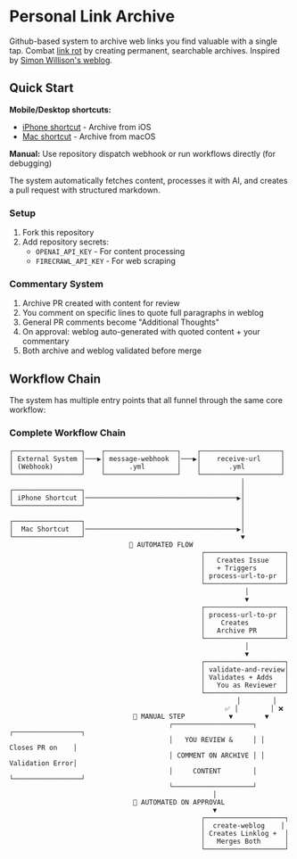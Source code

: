# Personal Link Archive

Github-based system to archive web links you find valuable with a single tap.
Combat [link rot](https://en.wikipedia.org/wiki/Link_rot) by creating permanent, searchable archives.
Inspired by [Simon Willison's weblog](https://simonwillison.net/2024/Dec/22/link-blog/).

## Quick Start

**Mobile/Desktop shortcuts:**
- [iPhone shortcut](triggers/iphone/) - Archive from iOS
- [Mac shortcut](triggers/mac/) - Archive from macOS

**Manual:** Use repository dispatch webhook or run workflows directly (for debugging)

The system automatically fetches content, processes it with AI, and creates a pull request with structured markdown.

### Setup

1. Fork this repository
2. Add repository secrets:
   - `OPENAI_API_KEY` - For content processing
   - `FIRECRAWL_API_KEY` - For web scraping

### Commentary System

1. Archive PR created with content for review
2. You comment on specific lines to quote full paragraphs in weblog
3. General PR comments become "Additional Thoughts" 
4. On approval: weblog auto-generated with quoted content + your commentary
5. Both archive and weblog validated before merge

## Workflow Chain

The system has multiple entry points that all funnel through the same core workflow:

### Complete Workflow Chain

```
┌─────────────────┐    ┌──────────────────┐    ┌────────────────────┐
│ External System │───▶│ message-webhook  │───▶│    receive-url     │
│ (Webhook)       │    │      .yml        │    │       .yml         │
└─────────────────┘    └──────────────────┘    └────────────────────┘
                                                          │
┌─────────────────┐                                       │
│ iPhone Shortcut │──────────────────────────────────────▶│
└─────────────────┘                                       │
                                                          │
┌─────────────────┐                                       │
│  Mac Shortcut   │──────────────────────────────────────▶│
└─────────────────┘                                       ▼
                              🤖 AUTOMATED FLOW           
                                                ┌────────────────────┐
                                                │   Creates Issue    │
                                                │   + Triggers       │
                                                │ process-url-to-pr  │
                                                └────────────────────┘
                                                           │
                                                           ▼
                                                ┌────────────────────┐
                                                │ process-url-to-pr  │
                                                │    Creates         │
                                                │   Archive PR       │
                                                └────────────────────┘
                                                           │
                                                           ▼
                                                ┌────────────────────┐
                                                │ validate-and-review│
                                                │ Validates + Adds   │
                                                │   You as Reviewer  │
                                                └────────────────────┘
                                                         │        │
                                                      ✅ │        │ ❌
                               👤 MANUAL STEP           ▼        ▼
                                        ┌────────────────────┐ ┌─────────────────┐
                                        │   YOU REVIEW &     │ │ Closes PR on    │
                                        │ COMMENT ON ARCHIVE │ │ Validation Error│
                                        │     CONTENT        │ └─────────────────┘
                                        └────────────────────┘
                                                   │
                               🤖 AUTOMATED ON APPROVAL
                                                   ▼
                                                ┌────────────────────┐
                                                │  create-weblog    │
                                                │ Creates Linklog +  │
                                                │   Merges Both      │
                                                └────────────────────┘
```